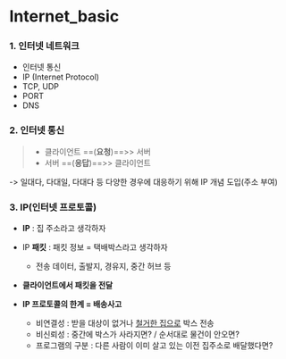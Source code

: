 # Internet_basic

### 1. 인터넷 네트워크

- 인터넷 통신
- IP (Internet Protocol)
- TCP, UDP
- PORT
- DNS



### 2. 인터넷 통신

> * 클라이언트 ==(**요청**)==>> 서버
> * 서버 ==(**응답**)==>> 클라이언트

-> 일대다, 다대일, 다대다 등 다양한 경우에 대응하기 위해 IP 개념 도입(주소 부여)



### 3. IP(인터넷 프로토콜)

- **IP** : 집 주소라고 생각하자
- IP **패킷** : 패킷 정보 = 택배박스라고 생각하자 
  - 전송 데이터, 출발지, 경유지, 중간 허브 등

- **클라이언트에서 패킷을 전달**
- **IP 프로토콜의 한계 = 배송사고**
  - 비연결성 : 받을 대상이 없거나 <u>철거한 집으로</u> 박스 전송
  - 비신뢰성 : 중간에 박스가 사라지면? / 순서대로 물건이 안오면?
  - 프로그램의 구분 : 다른 사람이 이미 살고 있는 이전 집주소로 배달했다면?